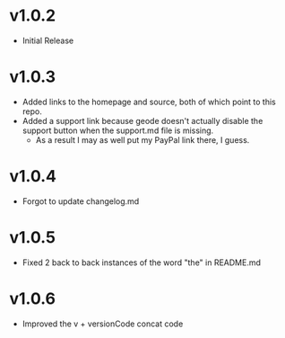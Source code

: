 # v1.0.2
- Initial Release

# v1.0.3
- Added links to the homepage and source, both of which point to this repo.
- Added a support link because geode doesn't actually disable the support button when the support.md file is missing.
  - As a result I may as well put my PayPal link there, I guess.

# v1.0.4
- Forgot to update changelog.md

# v1.0.5
- Fixed 2 back to back instances of the word "the" in README.md

# v1.0.6
- Improved the v + versionCode concat code